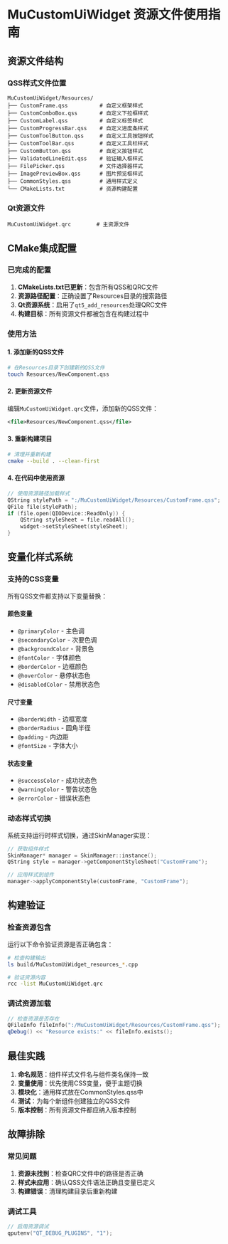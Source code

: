 # MuCustomUiWidget 资源文件使用指南

## 资源文件结构

### QSS样式文件位置
```
MuCustomUiWidget/Resources/
├── CustomFrame.qss          # 自定义框架样式
├── CustomComboBox.qss       # 自定义下拉框样式
├── CustomLabel.qss          # 自定义标签样式
├── CustomProgressBar.qss    # 自定义进度条样式
├── CustomToolButton.qss     # 自定义工具按钮样式
├── CustomToolBar.qss        # 自定义工具栏样式
├── CustomButton.qss         # 自定义按钮样式
├── ValidatedLineEdit.qss    # 验证输入框样式
├── FilePicker.qss           # 文件选择器样式
├── ImagePreviewBox.qss      # 图片预览框样式
├── CommonStyles.qss         # 通用样式定义
└── CMakeLists.txt           # 资源构建配置
```

### Qt资源文件
```
MuCustomUiWidget.qrc        # 主资源文件
```

## CMake集成配置

### 已完成的配置
1. **CMakeLists.txt已更新**：包含所有QSS和QRC文件
2. **资源路径配置**：正确设置了Resources目录的搜索路径
3. **Qt资源系统**：启用了`qt5_add_resources`处理QRC文件
4. **构建目标**：所有资源文件都被包含在构建过程中

### 使用方法

#### 1. 添加新的QSS文件
```bash
# 在Resources目录下创建新的QSS文件
touch Resources/NewComponent.qss
```

#### 2. 更新资源文件
编辑`MuCustomUiWidget.qrc`文件，添加新的QSS文件：
```xml
<file>Resources/NewComponent.qss</file>
```

#### 3. 重新构建项目
```bash
# 清理并重新构建
cmake --build . --clean-first
```

#### 4. 在代码中使用资源
```cpp
// 使用资源路径加载样式
QString stylePath = ":/MuCustomUiWidget/Resources/CustomFrame.qss";
QFile file(stylePath);
if (file.open(QIODevice::ReadOnly)) {
    QString styleSheet = file.readAll();
    widget->setStyleSheet(styleSheet);
}
```

## 变量化样式系统

### 支持的CSS变量
所有QSS文件都支持以下变量替换：

#### 颜色变量
- `@primaryColor` - 主色调
- `@secondaryColor` - 次要色调
- `@backgroundColor` - 背景色
- `@fontColor` - 字体颜色
- `@borderColor` - 边框颜色
- `@hoverColor` - 悬停状态色
- `@disabledColor` - 禁用状态色

#### 尺寸变量
- `@borderWidth` - 边框宽度
- `@borderRadius` - 圆角半径
- `@padding` - 内边距
- `@fontSize` - 字体大小

#### 状态变量
- `@successColor` - 成功状态色
- `@warningColor` - 警告状态色
- `@errorColor` - 错误状态色

### 动态样式切换
系统支持运行时样式切换，通过SkinManager实现：

```cpp
// 获取组件样式
SkinManager* manager = SkinManager::instance();
QString style = manager->getComponentStyleSheet("CustomFrame");

// 应用样式到组件
manager->applyComponentStyle(customFrame, "CustomFrame");
```

## 构建验证

### 检查资源包含
运行以下命令验证资源是否正确包含：
```bash
# 检查构建输出
ls build/MuCustomUiWidget_resources_*.cpp

# 验证资源内容
rcc -list MuCustomUiWidget.qrc
```

### 调试资源加载
```cpp
// 检查资源是否存在
QFileInfo fileInfo(":/MuCustomUiWidget/Resources/CustomFrame.qss");
qDebug() << "Resource exists:" << fileInfo.exists();
```

## 最佳实践

1. **命名规范**：组件样式文件名与组件类名保持一致
2. **变量使用**：优先使用CSS变量，便于主题切换
3. **模块化**：通用样式放在CommonStyles.qss中
4. **测试**：为每个新组件创建独立的QSS文件
5. **版本控制**：所有资源文件都应纳入版本控制

## 故障排除

### 常见问题
1. **资源未找到**：检查QRC文件中的路径是否正确
2. **样式未应用**：确认QSS文件语法正确且变量已定义
3. **构建错误**：清理构建目录后重新构建

### 调试工具
```cpp
// 启用资源调试
qputenv("QT_DEBUG_PLUGINS", "1");
```